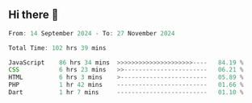 ## Hi there 👋
<!--START_SECTION:Muni-->

```Javascript
From: 14 September 2024 - To: 27 November 2024

Total Time: 102 hrs 39 mins

JavaScript    86 hrs 34 mins  >>>>>>>>>>>>>>>>>>>>>----   84.19 %
CSS           6 hrs 23 mins   >>-----------------------   06.21 %
HTML          6 hrs 3 mins    >------------------------   05.89 %
PHP           1 hr 42 mins    -------------------------   01.66 %
Dart          1 hr 7 mins     -------------------------   01.10 %
```

<!--END_SECTION:Muni-->
